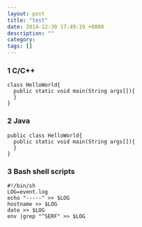 ```yaml
---
layout: post
title: "test"
date: 2014-12-30 17:49:19 +0800
description: ""
category: 
tags: []
---
```


### 1 C/C++


	class HelloWorld{
	  public static void main(String args[]){
	  }
	}


### 2 Java


	public class HelloWorld{
	  public static void main(String args[]){
	  }
	}


### 3 Bash shell scripts

	#!/bin/sh
	LOG=event.log
	echo "-----" >> $LOG
	hostname >> $LOG
	date >> $LOG
	env |grep "^SERF" >> $LOG





